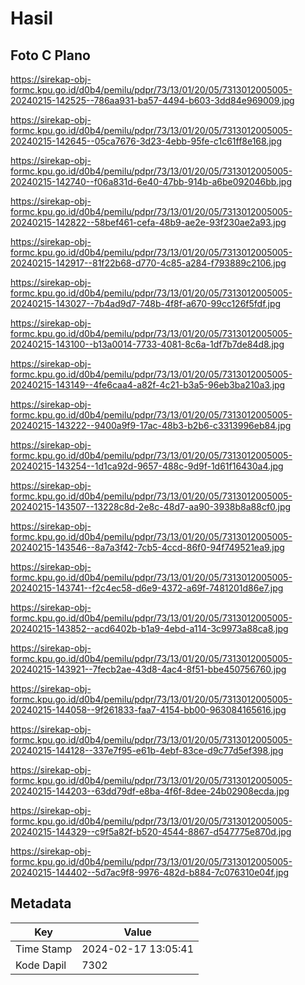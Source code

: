 # Hasil

## Foto C Plano

https://sirekap-obj-formc.kpu.go.id/d0b4/pemilu/pdpr/73/13/01/20/05/7313012005005-20240215-142525--786aa931-ba57-4494-b603-3dd84e969009.jpg

https://sirekap-obj-formc.kpu.go.id/d0b4/pemilu/pdpr/73/13/01/20/05/7313012005005-20240215-142645--05ca7676-3d23-4ebb-95fe-c1c61ff8e168.jpg

https://sirekap-obj-formc.kpu.go.id/d0b4/pemilu/pdpr/73/13/01/20/05/7313012005005-20240215-142740--f06a831d-6e40-47bb-914b-a6be092046bb.jpg

https://sirekap-obj-formc.kpu.go.id/d0b4/pemilu/pdpr/73/13/01/20/05/7313012005005-20240215-142822--58bef461-cefa-48b9-ae2e-93f230ae2a93.jpg

https://sirekap-obj-formc.kpu.go.id/d0b4/pemilu/pdpr/73/13/01/20/05/7313012005005-20240215-142917--81f22b68-d770-4c85-a284-f793889c2106.jpg

https://sirekap-obj-formc.kpu.go.id/d0b4/pemilu/pdpr/73/13/01/20/05/7313012005005-20240215-143027--7b4ad9d7-748b-4f8f-a670-99cc126f5fdf.jpg

https://sirekap-obj-formc.kpu.go.id/d0b4/pemilu/pdpr/73/13/01/20/05/7313012005005-20240215-143100--b13a0014-7733-4081-8c6a-1df7b7de84d8.jpg

https://sirekap-obj-formc.kpu.go.id/d0b4/pemilu/pdpr/73/13/01/20/05/7313012005005-20240215-143149--4fe6caa4-a82f-4c21-b3a5-96eb3ba210a3.jpg

https://sirekap-obj-formc.kpu.go.id/d0b4/pemilu/pdpr/73/13/01/20/05/7313012005005-20240215-143222--9400a9f9-17ac-48b3-b2b6-c3313996eb84.jpg

https://sirekap-obj-formc.kpu.go.id/d0b4/pemilu/pdpr/73/13/01/20/05/7313012005005-20240215-143254--1d1ca92d-9657-488c-9d9f-1d61f16430a4.jpg

https://sirekap-obj-formc.kpu.go.id/d0b4/pemilu/pdpr/73/13/01/20/05/7313012005005-20240215-143507--13228c8d-2e8c-48d7-aa90-3938b8a88cf0.jpg

https://sirekap-obj-formc.kpu.go.id/d0b4/pemilu/pdpr/73/13/01/20/05/7313012005005-20240215-143546--8a7a3f42-7cb5-4ccd-86f0-94f749521ea9.jpg

https://sirekap-obj-formc.kpu.go.id/d0b4/pemilu/pdpr/73/13/01/20/05/7313012005005-20240215-143741--f2c4ec58-d6e9-4372-a69f-7481201d86e7.jpg

https://sirekap-obj-formc.kpu.go.id/d0b4/pemilu/pdpr/73/13/01/20/05/7313012005005-20240215-143852--acd6402b-b1a9-4ebd-a114-3c9973a88ca8.jpg

https://sirekap-obj-formc.kpu.go.id/d0b4/pemilu/pdpr/73/13/01/20/05/7313012005005-20240215-143921--7fecb2ae-43d8-4ac4-8f51-bbe450756760.jpg

https://sirekap-obj-formc.kpu.go.id/d0b4/pemilu/pdpr/73/13/01/20/05/7313012005005-20240215-144058--9f261833-faa7-4154-bb00-963084165616.jpg

https://sirekap-obj-formc.kpu.go.id/d0b4/pemilu/pdpr/73/13/01/20/05/7313012005005-20240215-144128--337e7f95-e61b-4ebf-83ce-d9c77d5ef398.jpg

https://sirekap-obj-formc.kpu.go.id/d0b4/pemilu/pdpr/73/13/01/20/05/7313012005005-20240215-144203--63dd79df-e8ba-4f6f-8dee-24b02908ecda.jpg

https://sirekap-obj-formc.kpu.go.id/d0b4/pemilu/pdpr/73/13/01/20/05/7313012005005-20240215-144329--c9f5a82f-b520-4544-8867-d547775e870d.jpg

https://sirekap-obj-formc.kpu.go.id/d0b4/pemilu/pdpr/73/13/01/20/05/7313012005005-20240215-144402--5d7ac9f8-9976-482d-b884-7c076310e04f.jpg


## Metadata

| Key        | Value               |
| ---------- | ------------------- |
| Time Stamp | 2024-02-17 13:05:41 |
| Kode Dapil | 7302                |



